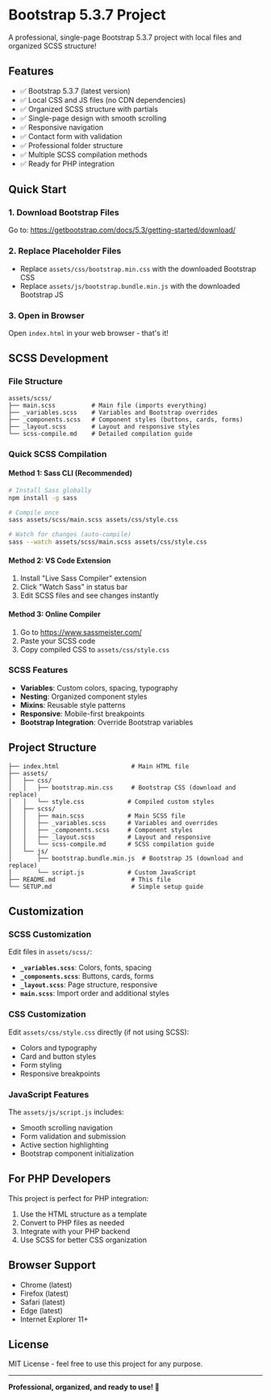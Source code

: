 # Bootstrap 5.3.7 Project

A professional, single-page Bootstrap 5.3.7 project with local files and organized SCSS structure!

## Features

- ✅ Bootstrap 5.3.7 (latest version)
- ✅ Local CSS and JS files (no CDN dependencies)
- ✅ Organized SCSS structure with partials
- ✅ Single-page design with smooth scrolling
- ✅ Responsive navigation
- ✅ Contact form with validation
- ✅ Professional folder structure
- ✅ Multiple SCSS compilation methods
- ✅ Ready for PHP integration

## Quick Start

### 1. Download Bootstrap Files
Go to: https://getbootstrap.com/docs/5.3/getting-started/download/

### 2. Replace Placeholder Files
- Replace `assets/css/bootstrap.min.css` with the downloaded Bootstrap CSS
- Replace `assets/js/bootstrap.bundle.min.js` with the downloaded Bootstrap JS

### 3. Open in Browser
Open `index.html` in your web browser - that's it!

## SCSS Development

### File Structure
```
assets/scss/
├── main.scss          # Main file (imports everything)
├── _variables.scss    # Variables and Bootstrap overrides
├── _components.scss   # Component styles (buttons, cards, forms)
├── _layout.scss       # Layout and responsive styles
└── scss-compile.md    # Detailed compilation guide
```

### Quick SCSS Compilation

#### Method 1: Sass CLI (Recommended)
```bash
# Install Sass globally
npm install -g sass

# Compile once
sass assets/scss/main.scss assets/css/style.css

# Watch for changes (auto-compile)
sass --watch assets/scss/main.scss assets/css/style.css
```

#### Method 2: VS Code Extension
1. Install "Live Sass Compiler" extension
2. Click "Watch Sass" in status bar
3. Edit SCSS files and see changes instantly

#### Method 3: Online Compiler
1. Go to https://www.sassmeister.com/
2. Paste your SCSS code
3. Copy compiled CSS to `assets/css/style.css`

### SCSS Features
- **Variables**: Custom colors, spacing, typography
- **Nesting**: Organized component styles
- **Mixins**: Reusable style patterns
- **Responsive**: Mobile-first breakpoints
- **Bootstrap Integration**: Override Bootstrap variables

## Project Structure

```
├── index.html                    # Main HTML file
├── assets/
│   ├── css/
│   │   ├── bootstrap.min.css     # Bootstrap CSS (download and replace)
│   │   └── style.css            # Compiled custom styles
│   ├── scss/
│   │   ├── main.scss            # Main SCSS file
│   │   ├── _variables.scss      # Variables and overrides
│   │   ├── _components.scss     # Component styles
│   │   ├── _layout.scss         # Layout and responsive
│   │   └── scss-compile.md      # SCSS compilation guide
│   └── js/
│       ├── bootstrap.bundle.min.js  # Bootstrap JS (download and replace)
│       └── script.js            # Custom JavaScript
├── README.md                     # This file
└── SETUP.md                      # Simple setup guide
```

## Customization

### SCSS Customization
Edit files in `assets/scss/`:

- **`_variables.scss`**: Colors, fonts, spacing
- **`_components.scss`**: Buttons, cards, forms
- **`_layout.scss`**: Page structure, responsive
- **`main.scss`**: Import order and additional styles

### CSS Customization
Edit `assets/css/style.css` directly (if not using SCSS):
- Colors and typography
- Card and button styles
- Form styling
- Responsive breakpoints

### JavaScript Features
The `assets/js/script.js` includes:
- Smooth scrolling navigation
- Form validation and submission
- Active section highlighting
- Bootstrap component initialization

## For PHP Developers

This project is perfect for PHP integration:
1. Use the HTML structure as a template
2. Convert to PHP files as needed
3. Integrate with your PHP backend
4. Use SCSS for better CSS organization

## Browser Support

- Chrome (latest)
- Firefox (latest)
- Safari (latest)
- Edge (latest)
- Internet Explorer 11+

## License

MIT License - feel free to use this project for any purpose.

---

**Professional, organized, and ready to use! 🚀** 